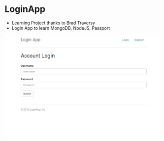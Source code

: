 # LoginApp
- Learning Project thanks to Brad Traversy
- Login App to learn MongoDB, NodeJS, Passport

![Screenshot](img/login.png)

